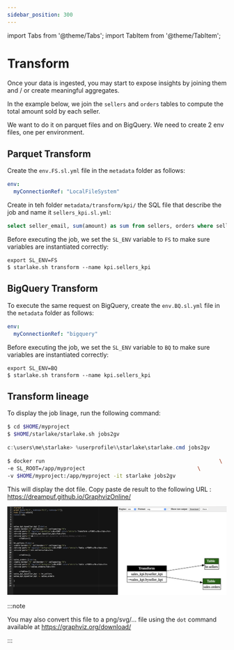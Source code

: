 ```yaml
---
sidebar_position: 300
---
```


import Tabs from '@theme/Tabs';
import TabItem from '@theme/TabItem';

# Transform

Once your data is ingested, you may start to expose insights by joining them and / or create meaningful aggregates.

In the example below, we join the `sellers` and `orders` tables to compute the total amount sold by each seller.

We want to do it on parquet files and on BigQuery. We need to create 2 env files, one per environment.

## Parquet Transform

Create the `env.FS.sl.yml` file in the `metadata` folder as follows:

```yaml
env:
  myConnectionRef: "LocalFileSystem"
```

Create in teh folder `metadata/transform/kpi/` the SQL file that describe the job and name it `sellers_kpi.sl.yml`:

```SQL
select seller_email, sum(amount) as sum from sellers, orders where sellers.id = orders.seller_id group by sellers.seller_email
```

Before executing the job, we set the `SL_ENV` variable to `FS` to make sure variables are instantiated correctly:

````shell
export SL_ENV=FS
$ starlake.sh transform --name kpi.sellers_kpi
````

## BigQuery Transform
To execute the same request on BigQuery,  create the `env.BQ.sl.yml` file in the `metadata` folder as follows:

```yaml
env:
  myConnectionRef: "bigquery"
```

Before executing the job, we set the `SL_ENV` variable to `BQ` to make sure variables are instantiated correctly:

````shell
export SL_ENV=BQ
$ starlake.sh transform --name kpi.sellers_kpi
````



## Transform lineage

To display the job linage, run the following command:


<Tabs groupId="platforms">
<TabItem value="linux_macos" label="Linux/MacOS">

```sh
$ cd $HOME/myproject
$ $HOME/starlake/starlake.sh jobs2gv
```

</TabItem>
<TabItem value="windows" label="Windows">

```powershell
c:\users\me\starlake> %userprofile%\starlake\starlake.cmd jobs2gv
```

</TabItem>
<TabItem value="docker" label="Docker">

```sh
$ docker run                                                        \
-e SL_ROOT=/app/myproject                                    \
-v $HOME/myproject:/app/myproject -it starlake jobs2gv
```

</TabItem>
</Tabs>

This will display the dot file. Copy paste de result to the following URL : https://dreampuf.github.io/GraphvizOnline/

![](/img/quickstart/graphviz-transform.png)



:::note

You may also convert this file to a png/svg/... file using the `dot` command available at https://graphviz.org/download/

:::
